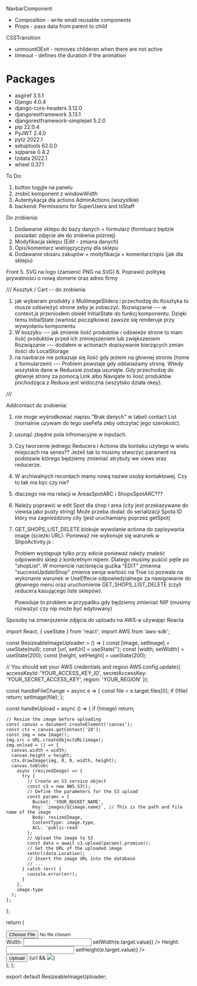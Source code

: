NavbarComponent

- Composition - write small reusable components
- Props - pass data from parent to child

CSSTransition

- unmountOExit - removes childeren when there are not active
- timeout - defines the duration if the animation

# Packages

- asgiref 3.5.1
- Django 4.0.4
- django-cors-headers 3.12.0
- djangorestframework 3.13.1
- djangorestframework-simplejwt 5.2.0
- pip 22.0.4
- PyJWT 2.4.0
- pytz 2022.1
- setuptools 62.0.0
- sqlparse 0.4.2
- tzdata 2022.1
- wheel 0.37.1

To Do:

1. button toggle na panelu
2. zrobić komponent z windowWidth
3. Autentykacja dla actions AdminActions (wszystkie)
4. backend: Permissions for SuperUsera and IsStaff

Do zrobienia:

1. Dodawanie sklepu do bazy danych + formularz (formluarz będzie posiadać zdjęcie ale do zrobenia później)
2. Modyfikacja sklepu (Edit - zmiana danych)
3. Opis/komentarz wielojęzyczyny dla sklepu
4. Dodawanie obsaru zakupów + modyfikacja + komentarz/opis (jak dla sklepu)

Front 5. SVG na logo (zamienić PNG na SVG) 6. Poprawić politykę prywatności o nową domene oraz adres firmy

/// Kosztyk / Cart -- do zrobienia

1. jak wybieram produkty z MuliImageSlidera i przechodzę do Kosztyka to musze odświeżyć strone żeby je zobaczyć.
   Rozwiązanie
   --- w context.js przeniosłem obiekt InitialState do funkcj komponentu. Dzięki temu InitialState (wartość początkowa) zawsze się renderuje przy wywyołaniu komponentu
2. W koszyku --- jak zmienie ilość produktów i odświeże strone to mam ilość produktów przed ich zmniejszeniem lub zwiększeniem
   Rozwiązanie
   --- dodałem w actionach dopisywanie bierzących zmian ilości do LocalStorage
3. na navbarze nie pokazuje się ilość gdy jestem na głownej stronie (home z formularzem)
   --- Problem powstaje gdy odświażamy stronę. Wtedy wszytskie dane w Reduxsie zostaja usunięte. Gdy przechodzę do głównje strony za pomocą Link albo Navigate to ilość produktów pochodząca z Reduxa jest widoczna (wszytsko działa okey).

///

Addcontact do zrobienia:

1. nie moge wyśrodkować napisu "Brak danych" w tabeli contact List (nornalnie uzywam do tego useFefa zeby odczytać jego szerokość).
2. usunąć zbędne pola infromacyjne w inputach.

3. Czy tworzenie jednego Reducera i Actiona dla kontaku użytego w wielu miejscach ma senes??
   Jeżeli tak to musimy stworzyc parament na podstawie którego będziemy zmieniać atrybuty we views oraz reducerze.
4. W archiwalnych recordach mamy nową nazwe osoby kontaktowej. Czy to tak ma byc czy nie?
5. dlaczego nie ma relacji w AreasSpotARC i ShopsSpotARC???

6. Należy poprawić w edit Spot dla shop i area (city jest przekazywane do viewsa jako pusty string)
   Może przeba dodać do serializacji Spota ID który ma zagnieżdzony city (jest uruchamiany poprzez getSpot)

7. GET_SHOPS_LIST_DELETE blokuje wywolanie actiona do zapisywania image (ścieżki URL). Ponieważ nie wykonuje
   się warunek w ShpoActivity.js :

   Problem występuje tylko przy edicie ponieważ należy znaleść odpowiedni sklep z konkretnym nipem.
   Dlatego musimy puścić pętle po "shopList". W momencie naciśnięcia guzika "EDIT" zmienna "successUpdateShop" zmienia swoja wartość na True co pozwala na wykonanie warunek w UseEffecie odpowiedzialnego za nawigowanie do głownego menu oraz uruchomienie GET_SHOPS_LIST_DELETE (czyli reducera kasującego liste sklepów).

   Powoduje to problem w przypadku gdy będziemy zmieniać NIP (musimy rozważyć czy nip może być edytowany)

Sposoby na zmienjszenie zdjęcia do uploadu na AWS-a używając Reacta

import React, { useState } from 'react';
import AWS from 'aws-sdk';

const ResizeableImageUploader = () => {
const [image, setImage] = useState(null);
const [url, setUrl] = useState('');
const [width, setWidth] = useState(200);
const [height, setHeight] = useState(200);

// You should set your AWS credentials and region
AWS.config.update({
accessKeyId: 'YOUR_ACCESS_KEY_ID',
secretAccessKey: 'YOUR_SECRET_ACCESS_KEY',
region: 'YOUR_REGION'
});

const handleFileChange = async e => {
const file = e.target.files[0];
if (!file) return;
setImage(file);
};

const handleUpload = async () => {
if (!image) return;

    // Resize the image before uploading
    const canvas = document.createElement('canvas');
    const ctx = canvas.getContext('2d');
    const img = new Image();
    img.src = URL.createObjectURL(image);
    img.onload = () => {
      canvas.width = width;
      canvas.height = height;
      ctx.drawImage(img, 0, 0, width, height);
      canvas.toBlob(
        async (resizedImage) => {
          try {
            // Create an S3 service object
            const s3 = new AWS.S3();
            // Define the parameters for the S3 upload
            const params = {
              Bucket: 'YOUR_BUCKET_NAME',
              Key: `images/${image.name}`, // This is the path and file name of the image
              Body: resizedImage,
              ContentType: image.type,
              ACL: 'public-read'
            };
            // Upload the image to S3
            const data = await s3.upload(params).promise();
            // Get the URL of the uploaded image
            setUrl(data.Location);
            // Insert the image URL into the database
            // ...
          } catch (err) {
            console.error(err);
          }
        },
        image.type
      );
    };

};

return (

<div>
<input type="file" onChange={handleFileChange} />
<div>
<label>Width:</label>
<input
type="number"
value={width}
onChange={e => setWidth(e.target.value)}
/>
<label>Height:</label>
<input
type="number"
value={height}
onChange={e => setHeight(e.target.value)}
/>
</div>
<button onClick={handleUpload}>Upload</button>
{url && <img src={url} width={width} height={height} />}
</div>
);
};

export default ResizeableImageUploader;
